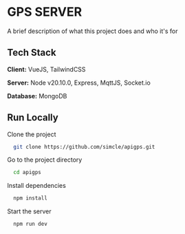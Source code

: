 
# GPS SERVER

A brief description of what this project does and who it's for


## Tech Stack

**Client:** VueJS, TailwindCSS

**Server:** Node v20.10.0, Express, MqttJS, Socket.io

**Database:** MongoDB



## Run Locally

Clone the project

```bash
  git clone https://github.com/simcle/apigps.git
```

Go to the project directory

```bash
  cd apigps
```

Install dependencies

```bash
  npm install
```

Start the server

```bash
  npm run dev
```

